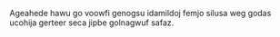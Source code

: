 Ageahede hawu go voowfi genogsu idamildoj femjo silusa weg godas ucohija gerteer seca jipbe golnagwuf safaz.